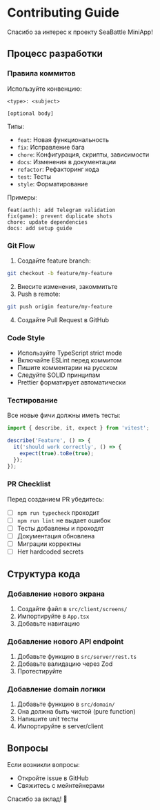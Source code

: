 # Contributing Guide

Спасибо за интерес к проекту SeaBattle MiniApp!

## Процесс разработки

### Правила коммитов

Используйте конвенцию:

```
<type>: <subject>

[optional body]
```

Типы:
- `feat`: Новая функциональность
- `fix`: Исправление бага
- `chore`: Конфигурация, скрипты, зависимости
- `docs`: Изменения в документации
- `refactor`: Рефакторинг кода
- `test`: Тесты
- `style`: Форматирование

Примеры:

```
feat(auth): add Telegram validation
fix(game): prevent duplicate shots
chore: update dependencies
docs: add setup guide
```

### Git Flow

1. Создайте feature branch:
```bash
git checkout -b feature/my-feature
```

2. Внесите изменения, закоммитьте
3. Push в remote:
```bash
git push origin feature/my-feature
```

4. Создайте Pull Request в GitHub

### Code Style

- Используйте TypeScript strict mode
- Включайте ESLint перед коммитом
- Пишите комментарии на русском
- Следуйте SOLID принципам
- Prettier форматирует автоматически

### Тестирование

Все новые фичи должны иметь тесты:

```typescript
import { describe, it, expect } from 'vitest';

describe('Feature', () => {
  it('should work correctly', () => {
    expect(true).toBe(true);
  });
});
```

### PR Checklist

Перед созданием PR убедитесь:

- [ ] `npm run typecheck` проходит
- [ ] `npm run lint` не выдает ошибок
- [ ] Тесты добавлены и проходят
- [ ] Документация обновлена
- [ ] Миграции корректны
- [ ] Нет hardcoded secrets

## Структура кода

### Добавление нового экрана

1. Создайте файл в `src/client/screens/`
2. Импортируйте в `App.tsx`
3. Добавьте навигацию

### Добавление нового API endpoint

1. Добавьте функцию в `src/server/rest.ts`
2. Добавьте валидацию через Zod
3. Протестируйте

### Добавление domain логики

1. Добавьте функцию в `src/domain/`
2. Она должна быть чистой (pure function)
3. Напишите unit тесты
4. Импортируйте в server/client

## Вопросы

Если возникли вопросы:
- Откройте issue в GitHub
- Свяжитесь с мейнтейнерами

Спасибо за вклад! 🚀

